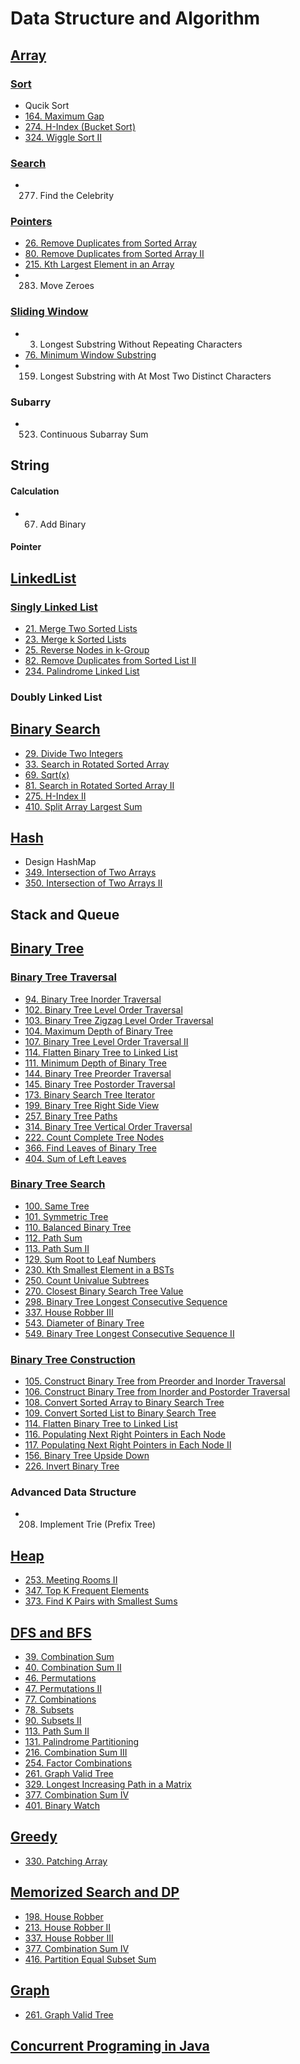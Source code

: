 # Data Structure and Algorithm

## [Array](https://github.com/RagingPsyduck/Data-Structures-and-Algorithms-in-Java/tree/master/Array)
### [Sort](https://github.com/RagingPsyduck/Data-Structures-and-Algorithms-in-Java/tree/master/Array/Sort)
* Qucik Sort
* [164. Maximum Gap](https://github.com/RagingPsyduck/Data-Structures-and-Algorithms-in-Java/tree/master/Array/Sort/164.%20Maximum%20Gap)
* [274. H-Index (Bucket Sort)](https://github.com/RagingPsyduck/Data-Structures-and-Algorithms-in-Java/tree/master/Array/Sort/274.%20H-Index)
* [324. Wiggle Sort II](https://github.com/RagingPsyduck/Data-Structures-and-Algorithms-in-Java/tree/master/Array/Sort/324.%20Wiggle%20Sort%20II)


### [Search](https://github.com/RagingPsyduck/Data-Structures-and-Algorithms-in-Java/tree/master/Array/Search)
* 277. Find the Celebrity




### [Pointers](https://github.com/RagingPsyduck/Data-Structures-and-Algorithms-in-Java/tree/master/Array/Pointers)
* [26. Remove Duplicates from Sorted Array](https://github.com/RagingPsyduck/Data-Structures-and-Algorithms-in-Java/tree/master/Array/Pointers/26.%20Remove%20Duplicates%20from%20Sorted%20Array)
* [80. Remove Duplicates from Sorted Array II](https://github.com/RagingPsyduck/Data-Structures-and-Algorithms-in-Java/tree/master/Array/Pointers/80.%20Remove%20Duplicates%20from%20Sorted%20Array%20II)
* [215. Kth Largest Element in an Array](https://github.com/RagingPsyduck/Data-Structures-and-Algorithms-in-Java/tree/master/Array/Pointers/215.%20Kth%20Largest%20Element%20in%20an%20Array)
* 283. Move Zeroes

### [Sliding Window](https://github.com/RagingPsyduck/Data-Structures-and-Algorithms-in-Java/tree/master/Array/Sliding%20Window)
* 3. Longest Substring Without Repeating Characters
* [76. Minimum Window Substring](https://github.com/RagingPsyduck/Data-Structures-and-Algorithms-in-Java/tree/master/Array/Sliding%20Window/76.%20Minimum%20Window%20Substring)
* 159. Longest Substring with At Most Two Distinct Characters

### Subarry
* 523. Continuous Subarray Sum

## String
#### Calculation
* 67. Add Binary

#### Pointer


## [LinkedList](https://github.com/RagingPsyduck/Data-Structures-and-Algorithms-in-Java/tree/master/LinkedList)

### [Singly Linked List](https://github.com/RagingPsyduck/Data-Structures-and-Algorithms-in-Java/tree/master/LinkedList/Singly%20Linked%20List)
* [21. Merge Two Sorted Lists](https://github.com/RagingPsyduck/Data-Structures-and-Algorithms-in-Java/tree/master/LinkedList/Singly%20Linked%20List/21.%20Merge%20Two%20Sorted%20Lists)
* [23. Merge k Sorted Lists](https://github.com/RagingPsyduck/Data-Structures-and-Algorithms-in-Java/tree/master/LinkedList/Singly%20Linked%20List/23.%20Merge%20k%20Sorted%20Lists)
* [25. Reverse Nodes in k-Group](https://github.com/RagingPsyduck/Data-Structures-and-Algorithms-in-Java/tree/master/LinkedList/Singly%20Linked%20List/25.%20Reverse%20Nodes%20in%20k-Group)
* [82. Remove Duplicates from Sorted List II](https://github.com/RagingPsyduck/Data-Structures-and-Algorithms-in-Java/tree/master/LinkedList/Singly%20Linked%20List/82.%20Remove%20Duplicates%20from%20Sorted%20List%20II)
* [234. Palindrome Linked List](https://github.com/RagingPsyduck/Data-Structures-and-Algorithms-in-Java/tree/master/LinkedList/Singly%20Linked%20List/234.%20Palindrome%20Linked%20List)

### Doubly Linked List


## [Binary Search](https://github.com/RagingPsyduck/Data-Structures-and-Algorithms-in-Java/tree/master/Binary%20Search)
* [29. Divide Two Integers](https://github.com/RagingPsyduck/Data-Structures-and-Algorithms-in-Java/tree/master/Binary%20Search/29.%20Divide%20Two%20Integers)
* [33. Search in Rotated Sorted Array](https://github.com/RagingPsyduck/Data-Structures-and-Algorithms-in-Java/tree/master/Binary%20Search/33.%20Search%20in%20Rotated%20Sorted%20Array)
* [69. Sqrt(x)](https://github.com/RagingPsyduck/Data-Structures-and-Algorithms-in-Java/tree/master/Binary%20Search/69.%20Sqrt(x))
* [81. Search in Rotated Sorted Array II](https://github.com/RagingPsyduck/Data-Structures-and-Algorithms-in-Java/tree/master/Binary%20Search/81.%20Search%20in%20Rotated%20Sorted%20Array%20II)
* [275. H-Index II](https://github.com/RagingPsyduck/Data-Structures-and-Algorithms-in-Java/tree/master/Binary%20Search/275.%20H-Index%20II)
* [410. Split Array Largest Sum](https://github.com/RagingPsyduck/Data-Structures-and-Algorithms-in-Java/tree/master/Binary%20Search/410.%20Split%20Array%20Largest%20Sum)

## [Hash](https://github.com/RagingPsyduck/Data-Structures-and-Algorithms-in-Java/tree/master/Hash)
* Design HashMap
* [349. Intersection of Two Arrays](https://github.com/RagingPsyduck/Data-Structures-and-Algorithms-in-Java/tree/master/Hash/349.%20Intersection%20of%20Two%20Arrays)
* [350. Intersection of Two Arrays II](https://github.com/RagingPsyduck/Data-Structures-and-Algorithms-in-Java/tree/master/Hash/350.%20Intersection%20of%20Two%20Arrays%20II)

## Stack and Queue

## [Binary Tree](https://github.com/RagingPsyduck/Data-Structures-and-Algorithms-in-Java/tree/master/Binary%20Tree)

### [Binary Tree Traversal](https://github.com/RagingPsyduck/Data-Structures-and-Algorithms-in-Java/tree/master/Binary%20Tree/Binary%20Tree%20Traversal)
* [94. Binary Tree Inorder Traversal](https://github.com/RagingPsyduck/Data-Structures-and-Algorithms-in-Java/tree/master/Binary%20Tree/Binary%20Tree%20Traversal/94.%20Binary%20Tree%20Inorder%20Traversal)
* [102. Binary Tree Level Order Traversal](https://github.com/RagingPsyduck/Data-Structures-and-Algorithms-in-Java/tree/master/Binary%20Tree/Binary%20Tree%20Traversal/102.%20Binary%20Tree%20Level%20Order%20Traversal)
* [103. Binary Tree Zigzag Level Order Traversal](https://github.com/RagingPsyduck/Data-Structures-and-Algorithms-in-Java/tree/master/Binary%20Tree/Binary%20Tree%20Traversal/103.%20Binary%20Tree%20Zigzag%20Level%20Order%20Traversal)
* [104. Maximum Depth of Binary Tree](https://github.com/RagingPsyduck/Data-Structures-and-Algorithms-in-Java/tree/master/Binary%20Tree/Binary%20Tree%20Traversal/104.%20Maximum%20Depth%20of%20Binary%20Tree)
* [107. Binary Tree Level Order Traversal II](https://github.com/RagingPsyduck/Data-Structures-and-Algorithms-in-Java/tree/master/Binary%20Tree/Binary%20Tree%20Traversal/107.%20Binary%20Tree%20Level%20Order%20Traversal%20II2)
* [114. Flatten Binary Tree to Linked List](https://github.com/RagingPsyduck/Data-Structures-and-Algorithms-in-Java/tree/master/Binary%20Tree/Binary%20Tree%20Traversal/114.%20Flatten%20Binary%20Tree%20to%20Linked%20List)
* [111. Minimum Depth of Binary Tree](https://github.com/RagingPsyduck/Data-Structures-and-Algorithms-in-Java/tree/master/Binary%20Tree/Binary%20Tree%20Traversal/111.%20Minimum%20Depth%20of%20Binary%20Tree)
* [144. Binary Tree Preorder Traversal](https://github.com/RagingPsyduck/Data-Structures-and-Algorithms-in-Java/tree/master/Binary%20Tree/Binary%20Tree%20Traversal/144.%20Binary%20Tree%20Preorder%20Traversal)
* [145. Binary Tree Postorder Traversal](https://github.com/RagingPsyduck/Data-Structures-and-Algorithms-in-Java/tree/master/Binary%20Tree/Binary%20Tree%20Traversal/145.%20Binary%20Tree%20Postorder%20Traversal)
* [173. Binary Search Tree Iterator](https://github.com/RagingPsyduck/Data-Structures-and-Algorithms-in-Java/tree/master/Binary%20Tree/Binary%20Tree%20Traversal/173.%20Binary%20Search%20Tree%20Iterator)
* [199. Binary Tree Right Side View](https://github.com/RagingPsyduck/Data-Structures-and-Algorithms-in-Java/tree/master/Binary%20Tree/Binary%20Tree%20Traversal/199.%20Binary%20Tree%20Right%20Side%20View)
* [257. Binary Tree Paths](https://github.com/RagingPsyduck/Data-Structures-and-Algorithms-in-Java/tree/master/Binary%20Tree/Binary%20Tree%20Traversal/257.%20Binary%20Tree%20Paths)
* [314. Binary Tree Vertical Order Traversal](https://github.com/RagingPsyduck/Data-Structures-and-Algorithms-in-Java/tree/master/Binary%20Tree/Binary%20Tree%20Traversal/314.%20Binary%20Tree%20Vertical%20Order%20Traversal)
* [222. Count Complete Tree Nodes](https://github.com/RagingPsyduck/Data-Structures-and-Algorithms-in-Java/tree/master/Binary%20Tree/Binary%20Tree%20Traversal/222.%20Count%20Complete%20Tree%20Nodes)
* [366. Find Leaves of Binary Tree](https://github.com/RagingPsyduck/Data-Structures-and-Algorithms-in-Java/tree/master/Binary%20Tree/Binary%20Tree%20Traversal/366.%20Find%20Leaves%20of%20Binary%20Tree)
* [404. Sum of Left Leaves](https://github.com/RagingPsyduck/Data-Structures-and-Algorithms-in-Java/tree/master/Binary%20Tree/Binary%20Tree%20Traversal/404.%20Sum%20of%20Left%20Leaves)

### [Binary Tree Search](https://github.com/RagingPsyduck/Data-Structures-and-Algorithms-in-Java/tree/master/Binary%20Tree/Binary%20Tree%20Search)
* [100. Same Tree](https://github.com/RagingPsyduck/Data-Structures-and-Algorithms-in-Java/tree/master/Binary%20Tree/Binary%20Tree%20Search/100.%20Same%20Tree)
* [101. Symmetric Tree](https://github.com/RagingPsyduck/Data-Structures-and-Algorithms-in-Java/tree/master/Binary%20Tree/Binary%20Tree%20Search/101.%20Symmetric%20Tree)
* [110. Balanced Binary Tree](https://github.com/RagingPsyduck/Data-Structures-and-Algorithms-in-Java/tree/master/Binary%20Tree/Binary%20Tree%20Search/110.%20Balanced%20Binary%20Tree)
* [112. Path Sum](https://github.com/RagingPsyduck/Data-Structures-and-Algorithms-in-Java/tree/master/Binary%20Tree/Binary%20Tree%20Search/112.%20Path%20Sum)
* [113. Path Sum II](https://github.com/RagingPsyduck/Data-Structures-and-Algorithms-in-Java/tree/master/Binary%20Tree/Binary%20Tree%20Search/113.%20Path%20Sum%20II)
* [129. Sum Root to Leaf Numbers](https://github.com/RagingPsyduck/Data-Structures-and-Algorithms-in-Java/tree/master/Binary%20Tree/Binary%20Tree%20Search/129.%20Sum%20Root%20to%20Leaf%20Numbers)
* [230. Kth Smallest Element in a BSTs](https://github.com/RagingPsyduck/Data-Structures-and-Algorithms-in-Java/tree/master/Binary%20Tree/Binary%20Tree%20Search/230.%20Kth%20Smallest%20Element%20in%20a%20BST)
* [250. Count Univalue Subtrees](https://github.com/RagingPsyduck/Data-Structures-and-Algorithms-in-Java/tree/master/Binary%20Tree/Binary%20Tree%20Search/250.%20Count%20Univalue%20Subtrees)
* [270. Closest Binary Search Tree Value](https://github.com/RagingPsyduck/Data-Structures-and-Algorithms-in-Java/tree/master/Binary%20Tree/Binary%20Tree%20Search/270.%20Closest%20Binary%20Search%20Tree%20Value)
* [298. Binary Tree Longest Consecutive Sequence](https://github.com/RagingPsyduck/Data-Structures-and-Algorithms-in-Java/tree/master/Binary%20Tree/Binary%20Tree%20Search/298.%20Binary%20Tree%20Longest%20Consecutive%20Sequence)
* [337. House Robber III](https://github.com/RagingPsyduck/Data-Structures-and-Algorithms-in-Java/tree/master/Memorized%20Search%20and%20DP%20/337.%20House%20Robber%20III)
* [543. Diameter of Binary Tree](https://github.com/RagingPsyduck/Data-Structures-and-Algorithms-in-Java/tree/master/Binary%20Tree/Binary%20Tree%20Search/543.%20Diameter%20of%20Binary%20Tree)
* [549. Binary Tree Longest Consecutive Sequence II](https://github.com/RagingPsyduck/Data-Structures-and-Algorithms-in-Java/tree/master/Binary%20Tree/Binary%20Tree%20Search/549.%20Binary%20Tree%20Longest%20Consecutive%20Sequence%20II)


### [Binary Tree Construction](https://github.com/RagingPsyduck/Data-Structures-and-Algorithms-in-Java/tree/master/Binary%20Tree/Binary%20Tree%20Construcion)
* [105. Construct Binary Tree from Preorder and Inorder Traversal](https://github.com/RagingPsyduck/Data-Structures-and-Algorithms-in-Java/tree/master/Binary%20Tree/Binary%20Tree%20Construcion/105.%20Construct%20Binary%20Tree%20from%20Preorder%20and%20Inorder%20Traversal)
* [106. Construct Binary Tree from Inorder and Postorder Traversal](https://github.com/RagingPsyduck/Data-Structures-and-Algorithms-in-Java/tree/master/Binary%20Tree/Binary%20Tree%20Construcion/106.%20Construct%20Binary%20Tree%20from%20Inorder%20and%20Postorder%20Traversal)
* [108. Convert Sorted Array to Binary Search Tree](https://github.com/RagingPsyduck/Data-Structures-and-Algorithms-in-Java/tree/master/Binary%20Tree/Binary%20Tree%20Construcion/108.%20Convert%20Sorted%20Array%20to%20Binary%20Search%20Tree)
* [109. Convert Sorted List to Binary Search Tree](https://github.com/RagingPsyduck/Data-Structures-and-Algorithms-in-Java/tree/master/Binary%20Tree/Binary%20Tree%20Construcion/109.%20Convert%20Sorted%20List%20to%20Binary%20Search%20Tree)
* [114. Flatten Binary Tree to Linked List](https://github.com/RagingPsyduck/Data-Structures-and-Algorithms-in-Java/tree/master/Binary%20Tree/Binary%20Tree%20Construcion/114.%20Flatten%20Binary%20Tree%20to%20Linked%20List)
* [116. Populating Next Right Pointers in Each Node](https://github.com/RagingPsyduck/Data-Structures-and-Algorithms-in-Java/tree/master/Binary%20Tree/Binary%20Tree%20Construcion/116.%20Populating%20Next%20Right%20Pointers%20in%20Each%20Node)
* [117. Populating Next Right Pointers in Each Node II](https://github.com/RagingPsyduck/Data-Structures-and-Algorithms-in-Java/tree/master/Binary%20Tree/Binary%20Tree%20Construcion/117.%20Populating%20Next%20Right%20Pointers%20in%20Each%20Node%20II)
* [156. Binary Tree Upside Down](https://github.com/RagingPsyduck/Data-Structures-and-Algorithms-in-Java/tree/master/Binary%20Tree/Binary%20Tree%20Construcion/156.%20Binary%20Tree%20Upside%20Down)
* [226. Invert Binary Tree](https://github.com/RagingPsyduck/Data-Structures-and-Algorithms-in-Java/tree/master/Binary%20Tree/Binary%20Tree%20Construcion/226.%20Invert%20Binary%20Tree)

### Advanced Data Structure
* 208. Implement Trie (Prefix Tree)

## [Heap](https://github.com/RagingPsyduck/Data-Structures-and-Algorithms-in-Java/tree/master/Heap)
* [253. Meeting Rooms II](https://github.com/RagingPsyduck/Data-Structures-and-Algorithms-in-Java/tree/master/Heap/253.%20Meeting%20Rooms%20II)
* [347. Top K Frequent Elements](https://github.com/RagingPsyduck/Data-Structures-and-Algorithms-in-Java/tree/master/Heap/347.%20Top%20K%20Frequent%20Elements)
* [373. Find K Pairs with Smallest Sums](https://github.com/RagingPsyduck/Data-Structures-and-Algorithms-in-Java/tree/master/Heap/373.%20Find%20K%20Pairs%20with%20Smallest%20Sums)




## [DFS and BFS](https://github.com/RagingPsyduck/Data-Structures-and-Algorithms-in-Java/tree/master/BFS%26DFS)

* [39. Combination Sum](https://github.com/RagingPsyduck/Data-Structures-and-Algorithms-in-Java/tree/master/BFS%26DFS/39.%20Combination%20Sum)
* [40. Combination Sum II](https://github.com/RagingPsyduck/Data-Structures-and-Algorithms-in-Java/tree/master/BFS%26DFS/40.%20Combination%20Sum%20II)
* [46. Permutations](https://github.com/RagingPsyduck/Data-Structures-and-Algorithms-in-Java/tree/master/BFS%26DFS/46.%20Permutations)
* [47. Permutations II](https://github.com/RagingPsyduck/Data-Structures-and-Algorithms-in-Java/tree/master/BFS%26DFS/47.%20Permutations%20II)
* [77. Combinations](https://github.com/RagingPsyduck/Data-Structures-and-Algorithms-in-Java/tree/master/BFS%26DFS/77.%20Combinations)
* [78. Subsets](https://github.com/RagingPsyduck/Data-Structures-and-Algorithms-in-Java/tree/master/BFS%26DFS/78.%20Subsets)
* [90. Subsets II](https://github.com/RagingPsyduck/Data-Structures-and-Algorithms-in-Java/tree/master/BFS%26DFS/90.%20Subsets%20II)
* [113. Path Sum II](https://github.com/RagingPsyduck/Data-Structures-and-Algorithms-in-Java/tree/master/BFS%26DFS/131.%20Palindrome%20Partitioning)
* [131. Palindrome Partitioning](https://github.com/RagingPsyduck/Data-Structures-and-Algorithms-in-Java/tree/master/BFS%26DFS/131.%20Palindrome%20Partitioning)
* [216. Combination Sum III](https://github.com/RagingPsyduck/Data-Structures-and-Algorithms-in-Java/tree/master/BFS%26DFS/216.%20Combination%20Sum%20III)
* [254. Factor Combinations](https://github.com/RagingPsyduck/Data-Structures-and-Algorithms-in-Java/tree/master/BFS%26DFS/254.%20Factor%20Combinations)
* [261. Graph Valid Tree](https://github.com/RagingPsyduck/Data-Structures-and-Algorithms-in-Java/tree/master/Graph/261.%20Graph%20Valid%20Tree)
* [329. Longest Increasing Path in a Matrix](https://github.com/RagingPsyduck/Data-Structures-and-Algorithms-in-Java/tree/master/BFS%26DFS/329.%20Longest%20Increasing%20Path%20in%20a%20Matrix)
* [377. Combination Sum IV](https://github.com/RagingPsyduck/Data-Structures-and-Algorithms-in-Java/tree/master/Memorized%20Search%20and%20DP%20/377.%20Combination%20Sum%20IV)
* [401. Binary Watch](https://github.com/RagingPsyduck/Data-Structures-and-Algorithms-in-Java/tree/master/BFS%26DFS/401.%20Binary%20Watch)

## [Greedy](https://github.com/RagingPsyduck/Data-Structures-and-Algorithms-in-Java/tree/master/Greedy)
* [330. Patching Array](https://github.com/RagingPsyduck/Data-Structures-and-Algorithms-in-Java/tree/master/Greedy/330.%20Patching%20Array)

## [Memorized Search and DP](https://github.com/RagingPsyduck/Data-Structures-and-Algorithms-in-Java/tree/master/Memorized%20Search%20and%20DP%20)
* [198. House Robber](https://github.com/RagingPsyduck/Data-Structures-and-Algorithms-in-Java/tree/master/Memorized%20Search%20and%20DP%20/198.%20House%20Robber)
* [213. House Robber II](https://github.com/RagingPsyduck/Data-Structures-and-Algorithms-in-Java/tree/master/Memorized%20Search%20and%20DP%20/213.%20House%20Robber%20II)
* [337. House Robber III](https://github.com/RagingPsyduck/Data-Structures-and-Algorithms-in-Java/tree/master/Memorized%20Search%20and%20DP%20/337.%20House%20Robber%20III)
* [377. Combination Sum IV](https://github.com/RagingPsyduck/Data-Structures-and-Algorithms-in-Java/tree/master/Memorized%20Search%20and%20DP%20/377.%20Combination%20Sum%20IV)
* [416. Partition Equal Subset Sum](https://github.com/RagingPsyduck/Data-Structures-and-Algorithms-in-Java/tree/master/Memorized%20Search%20and%20DP%20/416.%20Partition%20Equal%20Subset%20Sum)

## [Graph](https://github.com/RagingPsyduck/Data-Structures-and-Algorithms-in-Java/tree/master/Graph)
* [261. Graph Valid Tree](https://github.com/RagingPsyduck/Data-Structures-and-Algorithms-in-Java/tree/master/Graph/261.%20Graph%20Valid%20Tree)

## [Concurrent Programing in Java](https://github.com/RagingPsyduck/Data-Structures-and-Algorithms-in-Java/tree/master/Concurrent%20Programing%20in%20Java)                                                   